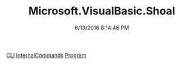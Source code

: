 ﻿---
title: Microsoft.VisualBasic.Shoal
date: 6/13/2016 8:14:46 PM
---

[CLI](T-Microsoft.VisualBasic.Shoal.CLI.html)
[InternalCommands](T-Microsoft.VisualBasic.Shoal.InternalCommands.html)
[Program](T-Microsoft.VisualBasic.Shoal.Program.html)
